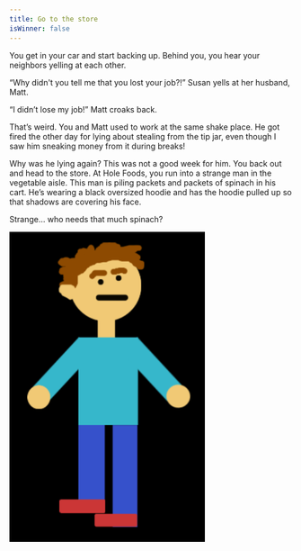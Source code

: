 ```yaml
---
title: Go to the store
isWinner: false
---
```


You get in your car and start backing up. Behind you, you hear your neighbors yelling at each other. 

“Why didn't you tell me that you lost your job?!” Susan yells at her husband,
Matt. 

“I didn’t lose my job!” Matt croaks back. 

That’s weird. You and Matt used to work at the same shake place. He got fired the other day for lying about stealing from the tip jar, even though I saw him
sneaking money from it during breaks! 

Why was he lying again? This was not a good week for him. You back out and head to the store. At Hole Foods, you run into a strange man in the vegetable aisle. This man is piling packets and packets of spinach in his cart. He’s wearing a black oversized hoodie and has the hoodie pulled up so that shadows
are covering his face. 

Strange… who needs that much spinach?

![confusedyou](confusedyou.png) 
